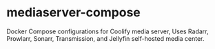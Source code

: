 # mediaserver-compose

Docker Compose configurations for Coolify media server, Uses Radarr, Prowlarr, Sonarr, Transmission, and Jellyfin self-hosted media center.